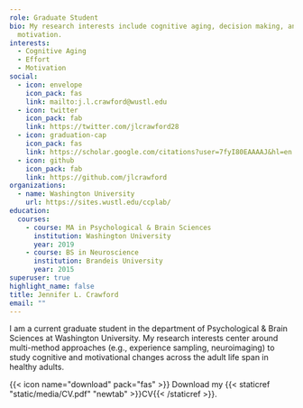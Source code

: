 ```yaml
---
role: Graduate Student
bio: My research interests include cognitive aging, decision making, annd
  motivation.
interests:
  - Cognitive Aging
  - Effort
  - Motivation
social:
  - icon: envelope
    icon_pack: fas
    link: mailto:j.l.crawford@wustl.edu
  - icon: twitter
    icon_pack: fab
    link: https://twitter.com/jlcrawford28
  - icon: graduation-cap
    icon_pack: fas
    link: https://scholar.google.com/citations?user=7fyI80EAAAAJ&hl=en
  - icon: github
    icon_pack: fab
    link: https://github.com/jlcrawford
organizations:
  - name: Washington University
    url: https://sites.wustl.edu/ccplab/
education:
  courses:
    - course: MA in Psychological & Brain Sciences
      institution: Washington University
      year: 2019
    - course: BS in Neuroscience
      institution: Brandeis University
      year: 2015
superuser: true
highlight_name: false
title: Jennifer L. Crawford
email: ""
---
```

I am a current graduate student in the department of Psychological & Brain Sciences at Washington University. My research interests center around multi-method approaches (e.g., experience sampling, neuroimaging) to study cognitive and motivational changes across the adult life span in healthy adults. 

{{< icon name="download" pack="fas" >}} Download my {{< staticref "static/media/CV.pdf" "newtab" >}}CV{{< /staticref >}}.